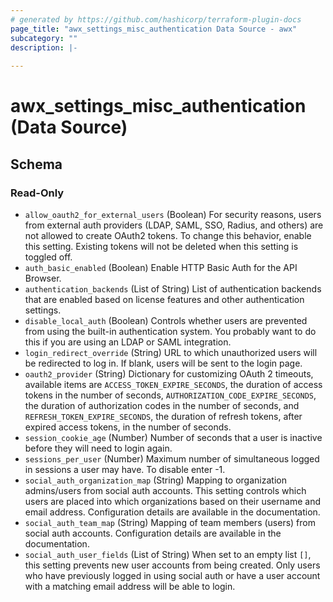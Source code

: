 ```yaml
---
# generated by https://github.com/hashicorp/terraform-plugin-docs
page_title: "awx_settings_misc_authentication Data Source - awx"
subcategory: ""
description: |-
  
---
```


# awx_settings_misc_authentication (Data Source)





<!-- schema generated by tfplugindocs -->
## Schema

### Read-Only

- `allow_oauth2_for_external_users` (Boolean) For security reasons, users from external auth providers (LDAP, SAML, SSO, Radius, and others) are not allowed to create OAuth2 tokens. To change this behavior, enable this setting. Existing tokens will not be deleted when this setting is toggled off.
- `auth_basic_enabled` (Boolean) Enable HTTP Basic Auth for the API Browser.
- `authentication_backends` (List of String) List of authentication backends that are enabled based on license features and other authentication settings.
- `disable_local_auth` (Boolean) Controls whether users are prevented from using the built-in authentication system. You probably want to do this if you are using an LDAP or SAML integration.
- `login_redirect_override` (String) URL to which unauthorized users will be redirected to log in.  If blank, users will be sent to the login page.
- `oauth2_provider` (String) Dictionary for customizing OAuth 2 timeouts, available items are `ACCESS_TOKEN_EXPIRE_SECONDS`, the duration of access tokens in the number of seconds, `AUTHORIZATION_CODE_EXPIRE_SECONDS`, the duration of authorization codes in the number of seconds, and `REFRESH_TOKEN_EXPIRE_SECONDS`, the duration of refresh tokens, after expired access tokens, in the number of seconds.
- `session_cookie_age` (Number) Number of seconds that a user is inactive before they will need to login again.
- `sessions_per_user` (Number) Maximum number of simultaneous logged in sessions a user may have. To disable enter -1.
- `social_auth_organization_map` (String) Mapping to organization admins/users from social auth accounts. This setting
controls which users are placed into which organizations based on their
username and email address. Configuration details are available in the
documentation.
- `social_auth_team_map` (String) Mapping of team members (users) from social auth accounts. Configuration
details are available in the documentation.
- `social_auth_user_fields` (List of String) When set to an empty list `[]`, this setting prevents new user accounts from being created. Only users who have previously logged in using social auth or have a user account with a matching email address will be able to login.
